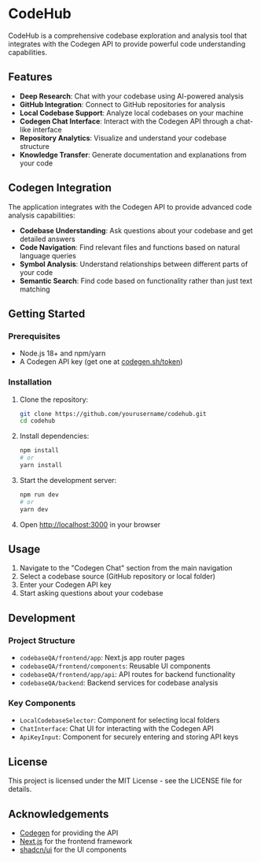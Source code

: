# CodeHub

CodeHub is a comprehensive codebase exploration and analysis tool that integrates with the Codegen API to provide powerful code understanding capabilities.

## Features

- **Deep Research**: Chat with your codebase using AI-powered analysis
- **GitHub Integration**: Connect to GitHub repositories for analysis
- **Local Codebase Support**: Analyze local codebases on your machine
- **Codegen Chat Interface**: Interact with the Codegen API through a chat-like interface
- **Repository Analytics**: Visualize and understand your codebase structure
- **Knowledge Transfer**: Generate documentation and explanations from your code

## Codegen Integration

The application integrates with the Codegen API to provide advanced code analysis capabilities:

- **Codebase Understanding**: Ask questions about your codebase and get detailed answers
- **Code Navigation**: Find relevant files and functions based on natural language queries
- **Symbol Analysis**: Understand relationships between different parts of your code
- **Semantic Search**: Find code based on functionality rather than just text matching

## Getting Started

### Prerequisites

- Node.js 18+ and npm/yarn
- A Codegen API key (get one at [codegen.sh/token](https://codegen.sh/token))

### Installation

1. Clone the repository:
   ```bash
   git clone https://github.com/yourusername/codehub.git
   cd codehub
   ```

2. Install dependencies:
   ```bash
   npm install
   # or
   yarn install
   ```

3. Start the development server:
   ```bash
   npm run dev
   # or
   yarn dev
   ```

4. Open [http://localhost:3000](http://localhost:3000) in your browser

## Usage

1. Navigate to the "Codegen Chat" section from the main navigation
2. Select a codebase source (GitHub repository or local folder)
3. Enter your Codegen API key
4. Start asking questions about your codebase

## Development

### Project Structure

- `codebaseQA/frontend/app`: Next.js app router pages
- `codebaseQA/frontend/components`: Reusable UI components
- `codebaseQA/frontend/app/api`: API routes for backend functionality
- `codebaseQA/backend`: Backend services for codebase analysis

### Key Components

- `LocalCodebaseSelector`: Component for selecting local folders
- `ChatInterface`: Chat UI for interacting with the Codegen API
- `ApiKeyInput`: Component for securely entering and storing API keys

## License

This project is licensed under the MIT License - see the LICENSE file for details.

## Acknowledgements

- [Codegen](https://codegen.sh) for providing the API
- [Next.js](https://nextjs.org) for the frontend framework
- [shadcn/ui](https://ui.shadcn.com) for the UI components
